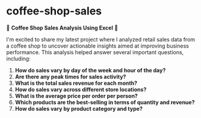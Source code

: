 # coffee-shop-sales
🌟 **Coffee Shop Sales Analysis Using Excel** 🌟

I'm excited to share my latest project where I analyzed retail sales data from a coffee shop to uncover actionable insights aimed at improving business performance. This analysis helped answer several important questions, including:

1. **How do sales vary by day of the week and hour of the day?** 
2. **Are there any peak times for sales activity?**
3. **What is the total sales revenue for each month?**
4. **How do sales vary across different store locations?**
5. **What is the average price per order per person?**
6. **Which products are the best-selling in terms of quantity and revenue?**
7. **How do sales vary by product category and type?**
